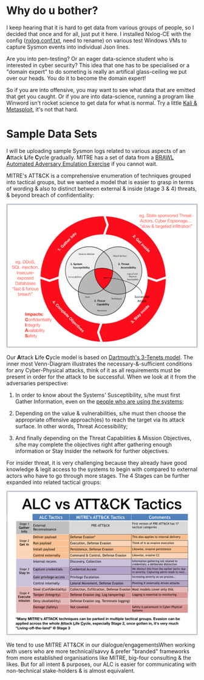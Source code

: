 # Why do u bother?
I keep hearing that it is hard to get data from various groups of people, so I decided that once and for all, just put it here. I installed Nxlog-CE with the config ([nxlog.conf.txt](https://github.com/jymcheong/SysmonResources/blob/master/6.%20Sample%20Data/nxlog.conf.txt), need to rename) on various test Windows VMs to capture Sysmon events into individual Json lines.

Are you into pen-testing? Or an eager data-science student who is interested in cyber security? This idea that one has to be specialised or a "domain expert" to do someting is really an artifical glass-ceiling we put over our heads. You do it to become the domain expert!

So if you are into offensive, you may want to see what data that are emitted that get you caught. Or if you are into data-science, running a program like Winword isn't rocket science to get data for what is normal. Try a little [Kali & Metasploit](https://www.offensive-security.com), it's not that hard.

# Sample Data Sets

I will be uploading sample Sysmon logs related to various aspects of an **A**ttack **L**ife **C**ycle gradually. MITRE has a set of data from a [BRAWL Automated Adversary Emulation Exercise](https://github.com/mitre/brawl-public-game-001/tree/master/data) if you cannot wait.

MITRE's ATT&CK is a comprehensive enumeration of techniques grouped into tactical groups, but we wanted a model that is easier to grasp in terms of wording & also to distinct between external & inside (stage 3 & 4) threats, & beyond breach of confidentiality:

![](img/alc.png)

Our **A**ttack **L**ife **C**ycle model is based on [Dartmouth's 3-Tenets model](http://www.dartmouth.edu/~gvc/ThreeTenetsSPIE.pdf). The inner most Venn-Diagram illustrates the necessary-&-sufficient conditions for any Cyber-Physical attacks, think of it as all requirements must be present in order for the attack to be successful. When we look at it from the adversaries perspective:

1. In order to know about the Systems' Susceptibility, s/he must first Gather Information, even on the [people who are using the systems](https://www.linkedin.com/pulse/soldiers-targeted-terrorists-posing-beautiful-women-online-tilford/);

2. Depending on the value & vulnerabilities, s/he must then choose the appropriate offensive approach(es) to reach the target via its attack surface. In other words, Threat Accessibility;

3. And finally depending on the Threat Capabilities & Mission Objectives, s/he may complete the objectives right after gathering enough information or Stay Insider the network for further objectives.

For insider threat, it is very challenging because they already have good knowledge & legit access to the systems to begin with compared to external actors who have to go through more stages. The 4 Stages can be further expanded into related tactical groups: 

![](img/alcVSattack.png)

We tend to use MITRE ATT&CK in our dialogue/engagementsWhen working with users who are more technical/savvy & prefer "branded" frameworks from more established organisations like MITRE, big-four consulting & the likes. But for all intent & purposes, our ALC is easier for communicating with non-technical stake-holders & is almost equivalent.

